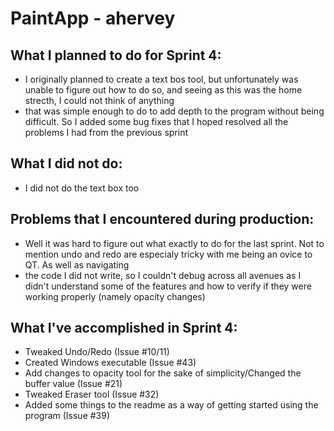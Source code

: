 # PaintApp - ahervey

## What I planned to do for Sprint 4:
- I originally planned to create a text bos tool, but unfortunately was unable to figure out how to do so, and seeing as this was the home strecth, I could not think of anything
- that was simple enough to do to add depth to the program without being difficult. So I added some bug fixes that I hoped resolved all the problems I had from the previous sprint


## What I did not do:
- I did not do the text box too

## Problems that I encountered during production:
- Well it was hard to figure out what exactly to do for the last sprint. Not to mention undo and redo are especialy tricky with me being an ovice to QT. As well as navigating
- the code I did not write, so I couldn't debug across all avenues as I didn't understand some of the features and how to verify if they were working properly (namely opacity changes)

## What I've accomplished in Sprint 4:
- Tweaked Undo/Redo (Issue #10/11)
- Created Windows executable (Issue #43)
- Add changes to opacity tool for the sake of simplicity/Changed the buffer value (Issue #21)
- Tweaked Eraser tool (Issue #32)
- Added some things to the readme as a way of getting started using the program (Issue #39)
